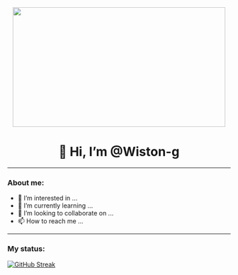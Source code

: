 
<div id="header" align="center">
  <img src="https://giphy.com/embed/okZ8eqHMUPDdLEAIkf/giphy.gif" width="480" height="270" />
  <h1 align="center">👋 Hi, I’m @Wiston-g</h1>
</div>

---
### About me:
- 👀 I’m interested in ...
- 🌱 I’m currently learning ...
- 💞️ I’m looking to collaborate on ...
- 📫 How to reach me ...
---
### My status:
[![GitHub Streak](https://streak-stats.demolab.com/?user=Wiston-g)](https://git.io/streak-stats)

<!---
Wiston-g/Wiston-g is a ✨ special ✨ repository because its `README.md` (this file) appears on your GitHub profile.
You can click the Preview link to take a look at your changes.
--->
